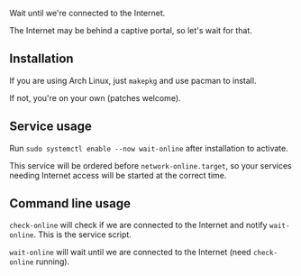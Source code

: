 Wait until we're connected to the Internet.

The Internet may be behind a captive portal, so let's wait for that.

## Installation

If you are using Arch Linux, just `makepkg` and use pacman to install.

If not, you're on your own (patches welcome).

## Service usage

Run `sudo systemctl enable --now wait-online` after installation to activate.

This service will be ordered before `network-online.target`, so your services needing Internet access will be started at the correct time.

## Command line usage

`check-online` will check if we are connected to the Internet and notify `wait-online`. This is the service script.

`wait-online` will wait until we are connected to the Internet (need `check-online` running).

